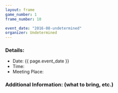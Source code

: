 ```yaml
---
layout: frame
game_number: 1
frame_number: 10

event_date: "2016-08-undetermined"
organizer: Undetermined
---
```



### Details:
- Date: {{ page.event_date }}
- Time:
- Meeting Place:

### Additional Information: (what to bring, etc.)
